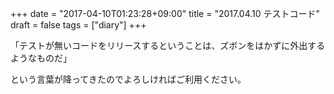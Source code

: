 +++
date = "2017-04-10T01:23:28+09:00"
title = "2017.04.10 テストコード"
draft = false
tags = ["diary"]
+++

「テストが無いコードをリリースするということは、ズボンをはかずに外出するようなものだ」

<!--more-->

という言葉が降ってきたのでよろしければご利用ください。